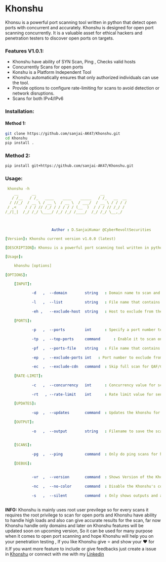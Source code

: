 # Khonshu
Khonsu is a powerful port scanning tool written in python that detect open ports with concurrent and accurately.
Khonshu is designed for open port scanning concurrently. It is a valuable asset for ethical hackers 
and penetration testers to discover open ports on targets.


### Features V1.0.1:

- Khonshu have ability of SYN Scan, Ping , Checks valid hosts
- Concurrently Scans for open ports
- Konshu is a Platform Independent Tool
- Khonshu automatically ensures that only authorized individuals can use the tool.
- Provide options to configure rate-limiting for scans to avoid detection or network disruptions.
- Scans for both IPv4/IPv6


### Installation:

#### Method 1:

```bash
git clone https://github.com/sanjai-AK47/Khonshu.git
cd Khonshu
pip install .
```

### Method 2:

```bash
pip install git+https://github.com/sanjai-AK47/Khonshu.git

```

### Usage:

```yaml
 khonshu -h
    __      __                             __          
   / /__   / /_   ____    ____    _____   / /_   __  __
  / //_/  / __ \ / __ \  / __ \  / ___/  / __ \ / / / /
 / ,<    / / / // /_/ / / / / / (__  )  / / / // /_/ / 
/_/|_|  /_/ /_/ \____/ /_/ /_/ /____/  /_/ /_/ \__,_/  
                                                       

    
                     Author : D.SanjaiKumar @CyberRevoltSecurities

[Version]: Khonshu current version v1.0.0 (latest)

[DESCRIPTION]: Khonsu is a powerful port scanning tool written in python that detect open ports with concurrent and accurately

[Usage]: 

    khonshu [options]
    
[OPTIONS]: 

    [INPUT]:
    
            -d   ,  --domain        string   : Domain name to scan and detect for Khonshu to discover Open Ports.
            
            -l   ,  --list          string   : File name that contains targets for Khonshu to discover Open Ports.
             
            -eh ,   --exclude-host  string   : Host to exclude from the scan , Enable it when -l or --list is given.
                        
    [PORTS]: 
    
            -p   ,  --ports         int      : Specify a port number to Khonshu for detecting and scanning open ports , [Ex: -p 80 (or) 80,443 (or) 1-1024].
            
            -tp  ,  --top-ports     command      : Enable it to scan only for top port that from 1-1024. 
            
            -pf  ,  --ports-file    string   : File name that contains port number for Khonshu to scan for that ports.
            
            -ep  ,  --exclude-ports int   : Port number to exclude from port scan.
            
            -ec  ,  --exclude-cdn   command  : Skip full scan for QAF/CDN and focus on for only 80,443 port scans. 
             
    [RATE-LIMIT]: 
    
            -c   ,  --concurrency   int      : Concurrency value for scans.
            
            -rt   , --rate-limit    int      : Rate limit value for sending packets to port scans.
                        
    [UPDATES]: 
    
            -up  ,  --updates       command  : Updates the khonshu for larest version (required: pip to be installed) 
            
    [OUTPUT]: 
    
            -o   ,  --output        string   : Filename to save the scans outputs. 
            
    
    [SCANS]: 
    
            -pg  ,  --ping          command  : Only do ping scans for hosts and avoid scans. 
    
    [DEBUG]: 
    
            
            -vr  ,  --version       command  : Shows Version of the Khonshu and exits:
            
            -nc  ,  --no-color      command  : Disable the Khonshu's colorised CLI outputs and info.
            
            -s   ,  --silent        command  : Only shows outputs and avoid other info. 
               

```

**INFO:** Khonshu is mainly uses root user previlege so for every scans it requires the root privilege to scan for open ports  and Khonshu have ability to handle high loads and also can give accurate results for the scan, far now
          Khonshu handle only domains and later on Khonshu features will be updated soon on upcoming version, So it can be used for many purpose when it comes to open port scanning and hope Khonshu will help you on your penetration testing , If you like Khonshu give ⭐ and show your ❤️ for it.If you want more feature to include or give feedbacks just create a issue in [Khonshu](https://github.com/sanjai-AK47/Khonshu) or connect with me with my [Linkedin](https://www.linkedin.com/in/d-sanjai-kumar-109a7227b)



